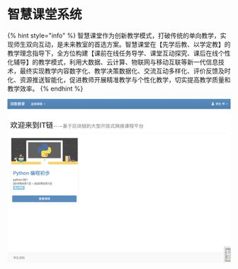 # 智慧课堂系统

{% hint style="info" %}
智慧课堂作为创新教学模式，打破传统的单向教学，实现师生双向互动，是未来教室的首选方案。智慧课堂在【先学后教、以学定教】的教学理念指导下，全方位构建【课前在线任务导学、课堂互动探究、课后在线个性化辅导】的教学模式，利用大数据、云计算、物联网与移动互联等新一代信息技术，最终实现教学内容数字化、教学决策数据化、交流互动多样化、评价反馈及时化、资源推送智能化，促进教师开展精准教学与个性化教学，切实提高教学质量和教学效率。
{% endhint %}

![](../.gitbook/assets/image%20%2828%29.png)

